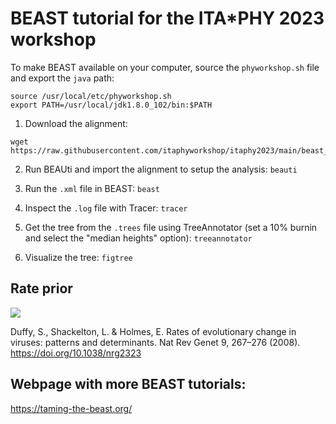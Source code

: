 # BEAST tutorial for the ITA\*PHY 2023 workshop
To make BEAST available on your computer, source the ```phyworkshop.sh``` file and export the ```java``` path:
```
source /usr/local/etc/phyworkshop.sh
export PATH=/usr/local/jdk1.8.0_102/bin:$PATH
```
1. Download the alignment:
```
wget https://raw.githubusercontent.com/itaphyworkshop/itaphy2023/main/beast_tutorial/beast_practical_wnvl2.fa
```
2. Run BEAUti and import the alignment to setup the analysis:
```beauti```

3. Run the ```.xml``` file in BEAST:
```beast```

4. Inspect the ```.log``` file with Tracer:
```tracer```

5. Get the tree from the ```.trees``` file using TreeAnnotator (set a 10% burnin and select the "median heights" option):
```treeannotator```

6. Visualize the tree:
```figtree```

## Rate prior
<img src="./../images/mutation_rate_prior.png">

Duffy, S., Shackelton, L. & Holmes, E. Rates of evolutionary change in viruses: patterns and determinants. Nat Rev Genet 9, 267–276 (2008). https://doi.org/10.1038/nrg2323

## Webpage with more BEAST tutorials:
https://taming-the-beast.org/
